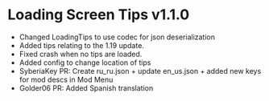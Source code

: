 # Loading Screen Tips v1.1.0
- Changed LoadingTips to use codec for json deserialization
- Added tips relating to the 1.19 update.
- Fixed crash when no tips are loaded.
- Added config to change location of tips
- SyberiaKey PR:  Create ru_ru.json + update en_us.json + added new keys for mod descs in Mod Menu
- Golder06 PR: Added Spanish translation 
